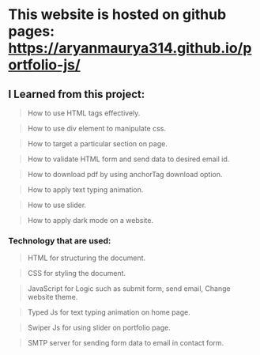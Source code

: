 # This website is hosted on github pages: https://aryanmaurya314.github.io/portfolio-js/

## I Learned from this project:
> How to use HTML tags effectively.

> How to use div element to manipulate css.

> How to target a particular section on page.

> How to validate HTML form and send data to desired email id.

> How to download pdf by using anchorTag download option.

> How to apply text typing animation.

> How to use slider.

> How to apply dark mode on a website. 

### Technology that are used:
> HTML for structuring the document.

> CSS for styling the document.

> JavaScript for Logic such as submit form, send email, Change website theme.

> Typed Js for text typing animation on home page.

> Swiper Js for using slider on portfolio page.

> SMTP server for sending form data to email in contact form.
